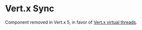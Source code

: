 Vert.x Sync
===

Component removed in Vert.x 5, in favor of [Vert.x virtual threads](https://github.com/vert-x3/vertx-virtual-threads-incubator/).

